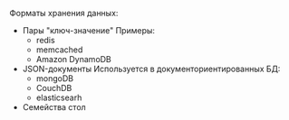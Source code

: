 Форматы хранения данных:
- Пары "ключ-значение"
	Примеры:
     - redis
	 - memcached
	 - Amazon DynamoDB
- JSON-документы
   Используется в документориентированных БД:
   - mongoDB
   - CouchDB
   - elasticsearh
- Семейства стол